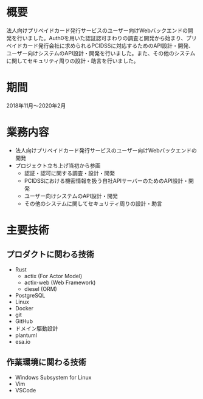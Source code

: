 # 概要

法人向けプリペイドカード発行サービスのユーザー向けWebバックエンドの開発を行いました。Auth0を用いた認証認可まわりの調査と開発から始まり、プリペイドカード発行会社に求められるPCIDSSに対応するためのAPI設計・開発、ユーザー向けシステムのAPI設計・開発を行いました。また、その他のシステムに関してセキュリティ周りの設計・助言を行いました。

# 期間
2018年11月～2020年2月

# 業務内容
- 法人向けプリペイドカード発行サービスのユーザー向けWebバックエンドの開発
- プロジェクト立ち上げ当初から参画
	- 認証・認可に関する調査・設計・開発
	- PCIDSSにおける機密情報を扱う自社APIサーバーのためのAPI設計・開発
	- ユーザー向けシステムのAPI設計・開発
	- その他のシステムに関してセキュリティ周りの設計・助言

# 主要技術

## プロダクトに関わる技術
- Rust
	- actix (For Actor Model)
	- actix-web (Web Framework)
	- diesel (ORM)
- PostgreSQL
- Linux
- Docker
- git
- GitHub
- ドメイン駆動設計
- plantuml
- esa.io

## 作業環境に関わる技術
- Windows Subsystem for Linux
- Vim
- VSCode
